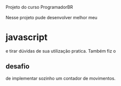 Projeto do curso ProgramadorBR
<br>
<br>
Nesse projeto pude desenvolver melhor meu <h1>javascript</h1> e tirar dúvidas de sua utilização pratica. Também fiz o <h2>desafio</h2> de implementar sozinho um contador de movimentos.
